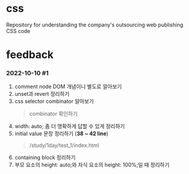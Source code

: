 # css
Repository for understanding the company's outsourcing web publishing CSS code

# feedback
### 2022-10-10 #1
1. comment node DOM 개념이니 별도로 알아보기
2. unset과 revert 정리하기
3. css selector combinator 알아보기    
    > combinator 확인하기
4. width: auto; 좀 더 명확하게 답할 수 있게 정리하기
5. initial value 문장 정리하기 (__38 ~ 42 line__)   
    > /study/1day/test_1/index.html 
6. containing block 정리하기
7. 부모 요소의 height: auto;와 자식 요소의 height: 100%;일 때 정리하기
